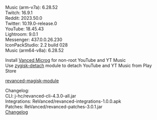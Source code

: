 Music (arm-v7a): 6.28.52  
Twitch: 16.9.1  
Reddit: 2023.50.0  
Twitter: 10.19.0-release.0  
YouTube: 18.45.43  
Lightroom: 9.0.1  
Messenger: 437.0.0.26.230  
IconPackStudio: 2.2 build 028  
Music (arm64-v8a): 6.28.52  

Install [Vanced Microg](https://github.com/TeamVanced/VancedMicroG/releases) for non-root YouTube and YT Music  
Use [zygisk-detach](https://github.com/j-hc/zygisk-detach) module to detach YouTube and YT Music from Play Store  

[revanced-magisk-module](https://github.com/j-hc/revanced-magisk-module)  

Changelog:  
CLI: j-hc/revanced-cli-4.3.0-all.jar  
Integrations: ReVanced/revanced-integrations-1.0.0.apk  
Patches: ReVanced/revanced-patches-3.0.1.jar  
[Changelog](https://github.com/ReVanced/revanced-patches/releases/tag/v3.0.1)  
